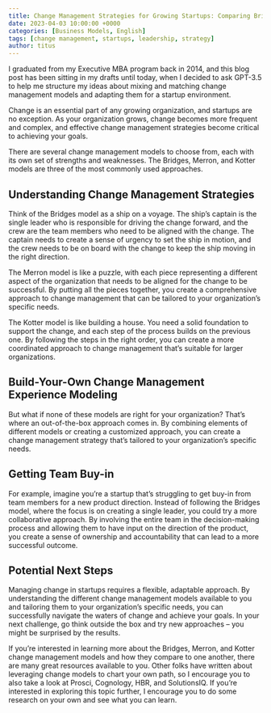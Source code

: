 ```yaml
---
title: Change Management Strategies for Growing Startups: Comparing Bridges, Merron, and Kotter Models
date: 2023-04-03 10:00:00 +0000
categories: [Business Models, English]
tags: [change management, startups, leadership, strategy]
author: titus
---
```


I graduated from my Executive MBA program back in 2014, and this blog post has been sitting in my drafts until today, when I decided to ask GPT-3.5 to help me structure my ideas about mixing and matching change management models and adapting them for a startup environment.

Change is an essential part of any growing organization, and startups are no exception. As your organization grows, change becomes more frequent and complex, and effective change management strategies become critical to achieving your goals.

There are several change management models to choose from, each with its own set of strengths and weaknesses. The Bridges, Merron, and Kotter models are three of the most commonly used approaches.

## Understanding Change Management Strategies

Think of the Bridges model as a ship on a voyage. The ship’s captain is the single leader who is responsible for driving the change forward, and the crew are the team members who need to be aligned with the change. The captain needs to create a sense of urgency to set the ship in motion, and the crew needs to be on board with the change to keep the ship moving in the right direction.

The Merron model is like a puzzle, with each piece representing a different aspect of the organization that needs to be aligned for the change to be successful. By putting all the pieces together, you create a comprehensive approach to change management that can be tailored to your organization’s specific needs.

The Kotter model is like building a house. You need a solid foundation to support the change, and each step of the process builds on the previous one. By following the steps in the right order, you can create a more coordinated approach to change management that’s suitable for larger organizations.

## Build-Your-Own Change Management Experience Modeling

But what if none of these models are right for your organization? That’s where an out-of-the-box approach comes in. By combining elements of different models or creating a customized approach, you can create a change management strategy that’s tailored to your organization’s specific needs.

## Getting Team Buy-in

For example, imagine you’re a startup that’s struggling to get buy-in from team members for a new product direction. Instead of following the Bridges model, where the focus is on creating a single leader, you could try a more collaborative approach. By involving the entire team in the decision-making process and allowing them to have input on the direction of the product, you create a sense of ownership and accountability that can lead to a more successful outcome.

## Potential Next Steps

Managing change in startups requires a flexible, adaptable approach. By understanding the different change management models available to you and tailoring them to your organization’s specific needs, you can successfully navigate the waters of change and achieve your goals. In your next challenge, go think outside the box and try new approaches – you might be surprised by the results.

If you’re interested in learning more about the Bridges, Merron, and Kotter change management models and how they compare to one another, there are many great resources available to you. Other folks have written about leveraging change models to chart your own path, so I encourage you to also take a look at Prosci, Cognology, HBR, and SolutionsIQ. If you’re interested in exploring this topic further, I encourage you to do some research on your own and see what you can learn.
